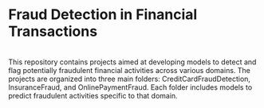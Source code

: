 # Fraud Detection in Financial Transactions 
<br> 
This repository contains projects aimed at developing models to detect and flag potentially fraudulent financial activities across various domains.
The projects are organized into three main folders: CreditCardFraudDetection, InsuranceFraud, and OnlinePaymentFraud. Each folder includes models to predict fraudulent activities specific to that domain.
